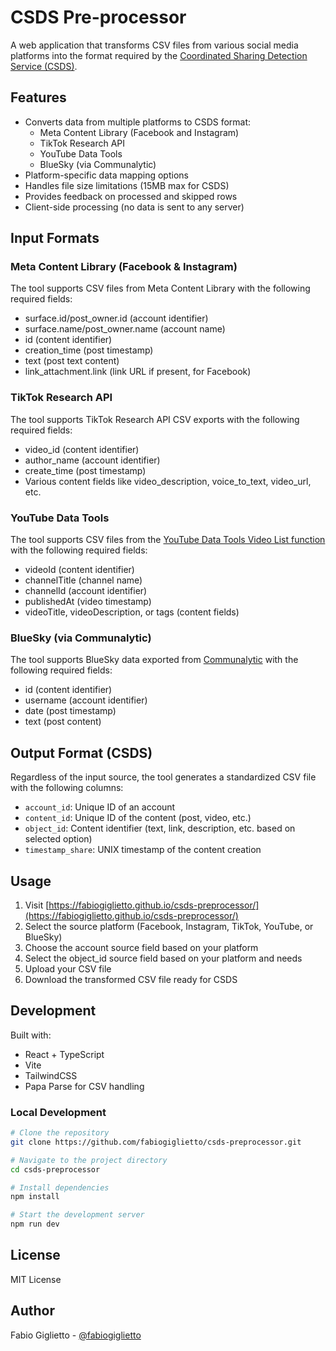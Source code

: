 # CSDS Pre-processor

A web application that transforms CSV files from various social media platforms into the format required by the [Coordinated Sharing Detection Service (CSDS)](https://coortweet.lab.atc.gr/).

## Features

- Converts data from multiple platforms to CSDS format:
  - Meta Content Library (Facebook and Instagram)
  - TikTok Research API
  - YouTube Data Tools
  - BlueSky (via Communalytic)
- Platform-specific data mapping options
- Handles file size limitations (15MB max for CSDS)
- Provides feedback on processed and skipped rows
- Client-side processing (no data is sent to any server)

## Input Formats

### Meta Content Library (Facebook & Instagram)

The tool supports CSV files from Meta Content Library with the following required fields:
- surface.id/post_owner.id (account identifier)
- surface.name/post_owner.name (account name)
- id (content identifier)
- creation_time (post timestamp)
- text (post text content)
- link_attachment.link (link URL if present, for Facebook)

### TikTok Research API

The tool supports TikTok Research API CSV exports with the following required fields:
- video_id (content identifier)
- author_name (account identifier)
- create_time (post timestamp)
- Various content fields like video_description, voice_to_text, video_url, etc.

### YouTube Data Tools

The tool supports CSV files from the [YouTube Data Tools Video List function](https://ytdt.digitalmethods.net/mod_videos_list.php) with the following required fields:
- videoId (content identifier)
- channelTitle (channel name)
- channelId (account identifier)
- publishedAt (video timestamp)
- videoTitle, videoDescription, or tags (content fields)

### BlueSky (via Communalytic)

The tool supports BlueSky data exported from [Communalytic](https://communalytic.org/) with the following required fields:
- id (content identifier)
- username (account identifier)
- date (post timestamp)
- text (post content)

## Output Format (CSDS)

Regardless of the input source, the tool generates a standardized CSV file with the following columns:

- `account_id`: Unique ID of an account
- `content_id`: Unique ID of the content (post, video, etc.)
- `object_id`: Content identifier (text, link, description, etc. based on selected option)
- `timestamp_share`: UNIX timestamp of the content creation

## Usage

1. Visit [https://fabiogiglietto.github.io/csds-preprocessor/](https://fabiogiglietto.github.io/csds-preprocessor/)
2. Select the source platform (Facebook, Instagram, TikTok, YouTube, or BlueSky)
3. Choose the account source field based on your platform
4. Select the object_id source field based on your platform and needs
5. Upload your CSV file
6. Download the transformed CSV file ready for CSDS

## Development

Built with:
- React + TypeScript
- Vite
- TailwindCSS
- Papa Parse for CSV handling

### Local Development

```bash
# Clone the repository
git clone https://github.com/fabiogiglietto/csds-preprocessor.git

# Navigate to the project directory
cd csds-preprocessor

# Install dependencies
npm install

# Start the development server
npm run dev
```

## License

MIT License

## Author

Fabio Giglietto - [@fabiogiglietto](https://github.com/fabiogiglietto)
